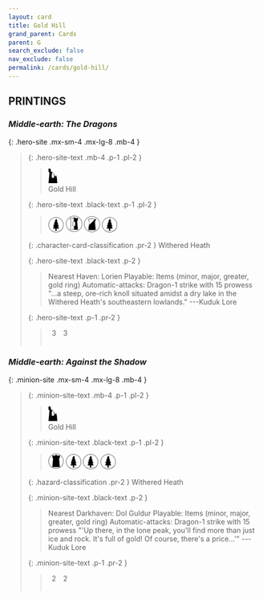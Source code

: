 ```yaml
---
layout: card
title: Gold Hill
grand_parent: Cards
parent: G
search_exclude: false
nav_exclude: false
permalink: /cards/gold-hill/
---
```


## PRINTINGS


### _Middle-earth: The Dragons_

{: .hero-site .mx-sm-4 .mx-lg-8 .mb-4 }
> {: .hero-site-text .mb-4 .p-1 .pl-2 }
> > <div class="card-mp"><img src="/assets/images/ruinlair.svg"></div>
> > <div class="character-card-name">Gold Hill</div>
>
> {: .hero-site-text .black-text .p-1 .pl-2 }
> > ![](/assets/images/wilderness.svg) ![](/assets/images/border-land.svg) ![](/assets/images/shadow-land.svg) ![](/assets/images/wilderness.svg)
>
> {: .character-card-classification .pr-2 }
> Withered Heath
>
> {: .hero-site-text .black-text .p-2 }
> > Nearest Haven: Lorien Playable: Items (minor, major, greater, gold ring) Automatic-attacks: Dragon-1 strike with 15 prowess  "...a steep, ore-rich knoll situated amidst a dry lake in the Withered Heath's southeastern lowlands." ---Kuduk Lore 
> 
> {: .hero-site-text .p-1 .pr-2 }
> > <div class="hero-site-draw"><span class="hero-you-draw">&ensp;3&ensp;</span><span class="hero-opp-draw">&ensp;3&ensp;</span></div>
> > <div class="card-corruption">&nbsp;</div>

### _Middle-earth: Against the Shadow_

{: .minion-site .mx-sm-4 .mx-lg-8 .mb-4 }
> {: .minion-site-text .mb-4 .p-1 .pl-2 }
> > <div class="card-mp"><img src="/assets/images/ruinlair.svg"></div>
> > <div class="card-name">Gold Hill</div>
>
> {: .minion-site-text .black-text .p-1 .pl-2 }
> > ![](/assets/images/dark-domain.svg) ![](/assets/images/wilderness.svg) ![](/assets/images/wilderness.svg) ![](/assets/images/wilderness.svg)
>
> {: .hazard-classification .pr-2 }
> Withered Heath
>
> {: .minion-site-text .black-text .p-2 }
> > Nearest Darkhaven: Dol Guldur Playable: Items (minor, major, greater, gold ring) Automatic-attacks: Dragon-1 strike with 15 prowess  "'Up there, in the lone peak, you'll find more than just ice and rock. It's full of gold! Of course, there's a price...'" ---Kuduk Lore 
> 
> {: .minion-site-text .p-1 .pr-2 }
> > <div class="hero-site-draw"><span class="minion-you-draw">&ensp;2&ensp;</span><span class="minion-opp-draw">&ensp;2&ensp;</span></div>
> > <div class="card-corruption">&nbsp;</div>
